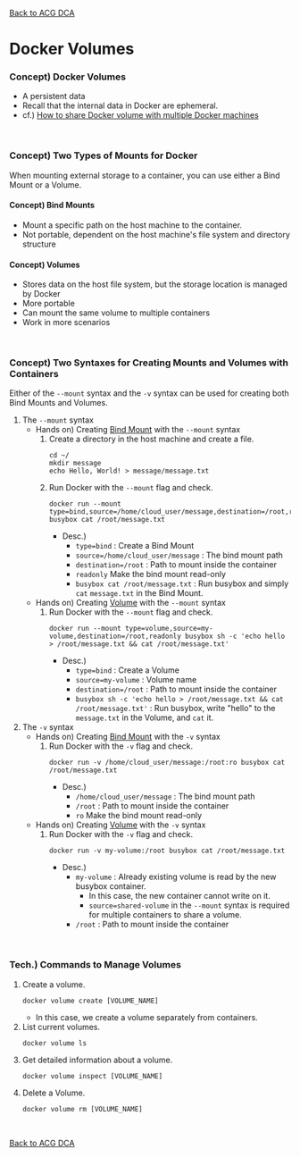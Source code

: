 [Back to ACG DCA](../main.md)

# Docker Volumes

### Concept) Docker Volumes
- A persistent data
- Recall that the internal data in Docker are ephemeral.
- cf.) [How to share Docker volume with multiple Docker machines](../05_05/note.md#tech-how-to-share-docker-volume-with-multiple-docker-machines)

<br>

### Concept) Two Types of Mounts for Docker
When mounting external storage to a container, you can use either a Bind Mount or a Volume.
#### Concept) Bind Mounts
- Mount a specific path on the host machine to the container.
- Not portable, dependent on the host machine's file system and directory structure

#### Concept) Volumes
- Stores data on the host file system, but the storage location is managed by Docker
- More portable
- Can mount the same volume to multiple containers
- Work in more scenarios

<br>

### Concept) Two Syntaxes for Creating Mounts and Volumes with Containers
Either of the ```--mount``` syntax and the ```-v``` syntax can be used for creating both Bind Mounts and Volumes.
1. The ```--mount``` syntax
   - Hands on) Creating [Bind Mount](#concept-bind-mounts) with the ```--mount``` syntax
     1. Create a directory in the host machine and create a file.
        ```
        cd ~/
        mkdir message
        echo Hello, World! > message/message.txt
        ```
     2. Run Docker with the ```--mount``` flag and check.
        ```
        docker run --mount type=bind,source=/home/cloud_user/message,destination=/root,readonly busybox cat /root/message.txt
        ```
        - Desc.)
          - ```type=bind``` : Create a Bind Mount
          - ```source=/home/cloud_user/message``` : The bind mount path
          - ```destination=/root``` : Path to mount inside the container
          - ```readonly``` Make the bind mount read-only
          - ```busybox cat /root/message.txt``` : Run busybox and simply ```cat``` ```message.txt``` in the Bind Mount.
   - Hands on) Creating [Volume](#concept-volumes) with the ```--mount``` syntax
     1. Run Docker with the ```--mount``` flag and check.
        ```
        docker run --mount type=volume,source=my-volume,destination=/root,readonly busybox sh -c 'echo hello > /root/message.txt && cat /root/message.txt'
        ```
        - Desc.)
          - ```type=bind``` : Create a Volume
          - ```source=my-volume``` : Volume name
          - ```destination=/root``` : Path to mount inside the container
          - ```busybox sh -c 'echo hello > /root/message.txt && cat /root/message.txt'``` : Run busybox, write "hello" to the ```message.txt``` in the Volume, and ```cat``` it.
2. The ```-v``` syntax
   - Hands on) Creating [Bind Mount](#concept-bind-mounts) with the ```-v``` syntax
     1. Run Docker with the ```-v``` flag and check.
        ```
        docker run -v /home/cloud_user/message:/root:ro busybox cat /root/message.txt
        ```
        - Desc.)
          - ```/home/cloud_user/message``` : The bind mount path
          - ```/root``` : Path to mount inside the container
          - ```ro``` Make the bind mount read-only
   - Hands on) Creating [Volume](#concept-volumes) with the ```-v``` syntax
     1. Run Docker with the ```-v``` flag and check.
        ```
        docker run -v my-volume:/root busybox cat /root/message.txt
        ```
        - Desc.)
          - ```my-volume``` : Already existing volume is read by the new busybox container. 
            - In this case, the new container cannot write on it. 
            - ```source=shared-volume``` in the ```--mount``` syntax is required for multiple containers to share a volume.
          - ```/root``` : Path to mount inside the container

<br>

### Tech.) Commands to Manage Volumes
1. Create a volume.
   ```
   docker volume create [VOLUME_NAME]
   ```
   - In this case, we create a volume separately from containers.
2. List current volumes.
   ```
   docker volume ls
   ```
3. Get detailed information about a volume.
   ```
   docker volume inspect [VOLUME_NAME]
   ```
4. Delete a Volume.
   ```
   docker volume rm [VOLUME_NAME]
   ```



<br>

[Back to ACG DCA](../main.md)